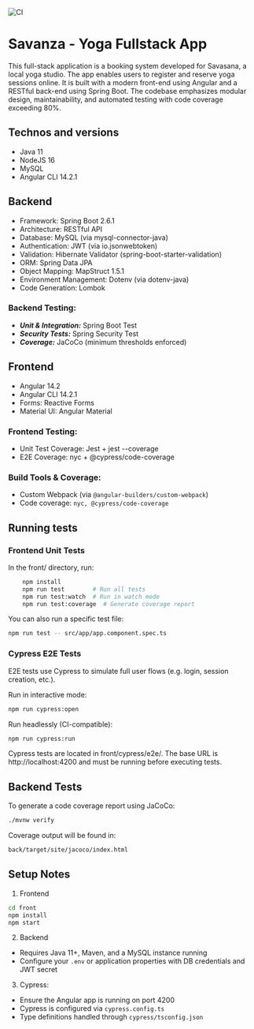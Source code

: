 ![CI](https://github.com/lostmart/Testez-une-application-full-stack/actions/workflows/ci.yml/badge.svg)

# Savanza - Yoga Fullstack App

This full-stack application is a booking system developed for Savasana, a local yoga studio. The app enables users to register and reserve yoga sessions online. It is built with a modern front-end using Angular and a RESTful back-end using Spring Boot. The codebase emphasizes modular design, maintainability, and automated testing with code coverage exceeding 80%.

## Technos and versions

- Java 11
- NodeJS 16
- MySQL
- Angular CLI 14.2.1

## Backend

- Framework: Spring Boot 2.6.1
- Architecture: RESTful API
- Database: MySQL (via mysql-connector-java)
- Authentication: JWT (via io.jsonwebtoken)
- Validation: Hibernate Validator (spring-boot-starter-validation)
- ORM: Spring Data JPA
- Object Mapping: MapStruct 1.5.1
- Environment Management: Dotenv (via dotenv-java)
- Code Generation: Lombok

### Backend Testing:

- **_Unit & Integration:_** Spring Boot Test
- **_Security Tests:_** Spring Security Test
- **_Coverage:_** JaCoCo (minimum thresholds enforced)

## Frontend

- Angular 14.2
- Angular CLI 14.2.1
- Forms: Reactive Forms
- Material UI: Angular Material

### Frontend Testing:

- Unit Test Coverage: Jest + jest --coverage
- E2E Coverage: nyc + @cypress/code-coverage

### Build Tools & Coverage:

- Custom Webpack (via `@angular-builders/custom-webpack`)
- Code coverage: `nyc, @cypress/code-coverage`

## Running tests

### Frontend Unit Tests

In the front/ directory, run:

```bash
    npm install
    npm run test        # Run all tests
    npm run test:watch  # Run in watch mode
    npm run test:coverage  # Generate coverage report
```

You can also run a specific test file:

```bash
npm run test -- src/app/app.component.spec.ts
```

### Cypress E2E Tests

E2E tests use Cypress to simulate full user flows (e.g. login, session creation, etc.).

Run in interactive mode:

```bash
npm run cypress:open
```

Run headlessly (CI-compatible):

```bash
npm run cypress:run
```

Cypress tests are located in front/cypress/e2e/. The base URL is http://localhost:4200 and must be running before executing tests.

## Backend Tests

To generate a code coverage report using JaCoCo:

```bash
./mvnw verify
```

Coverage output will be found in:

```bash
back/target/site/jacoco/index.html
```

## Setup Notes

1. Frontend

```bash
cd front
npm install
npm start
```

2. Backend

- Requires Java 11+, Maven, and a MySQL instance running
- Configure your `.env` or application properties with DB credentials and JWT secret

3. Cypress:

- Ensure the Angular app is running on port 4200
- Cypress is configured via `cypress.config.ts`
- Type definitions handled through `cypress/tsconfig.json`
